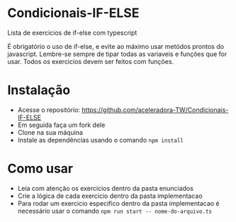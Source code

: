 # Condicionais-IF-ELSE

Lista de exercicios de if-else com typescript

É obrigatório o uso de if-else, e evite ao máximo usar metódos prontos do javascript.
Lembre-se sempre de tipar todas as variaveis e funções que for usar.
Todos os exercicios devem ser feitos com funções.

# Instalação

- Acesse o repositório: https://github.com/aceleradora-TW/Condicionais-IF-ELSE
- Em seguida faça um fork dele
- Clone na sua máquina
- Instale as dependências usando o comando ``npm install``

# Como usar

- Leia com atenção os exercicios dentro da pasta enunciados 
- Crie a lógica de cada exercicio dentro da pasta implementacao
- Para rodar um exercicio especifico dentro da pasta implementacao é necessário usar o comando ``npm run start -- nome-do-arquivo.ts``
